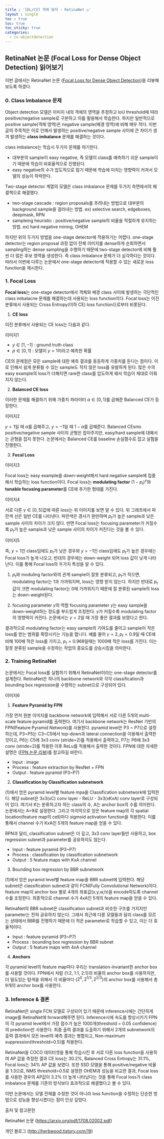 ```yaml
---
title : '[DL/CV] 객체 탐지 - RetinaNet ⚖️'
layout : single
toc : true
toc: true
toc_sticky: true
categories:
  - cv-objectdetection
---
```


## RetinaNet 논문 (Focal Loss for Dense Object Detection) 읽어보기


이번 글에서는 RetinaNet 논문 ([<U>Focal Loss for Dense Object Detection</U>](https://arxiv.org/pdf/1708.02002.pdf))을 리뷰해보도록 하겠다.

### 0. Class Imbalance 문제
Object detection 모델은 이미지 내의 객체의 영역을 추정하고 IoU threshold에 따라 positive/negative sample로 구분하고 이를 활용해서 학습한다. 하지만 일반적으로 positive sample(객체 영역)은 negative sample(배경 영역)에 비해 매우 적다. 이번 글의 주목적은 이로 인해서 발생하는 positive/negative sample 사이에 큰 차이가 생겨 발생하는 **class imbalance** 문제를 해결하는 것이다.

class imbalance는 학습시 두가지 문제를 야기한다.
* 대부분의 sample이 easy negative, 즉 모델이 class를 예측하기 쉬운 sample이기 때문에 학습이 비효율적으로 진행된다.
* easy negative의 수가 압도적으로 많기 때문에 학습에 미치는 영향력이 커져서 모델의 성능이 하락한다.

Two-stage detector 계열의 모델은 class imbalance 문제를 두가지 측면에서의 해결책으로 해결했다. 
* two-stage cascade : region proposals를 추려내는 방법으로 대부분의 background sample을 걸러내는 방법. ex) selective search, edgeboxes, deepmask, RPN
* sampleing heuristic : positive/negative sample의 비율을 적절하게 유지하는 방법. ex) hard negative mining, OHEM

하지만 위의 두가지 방법을 one-stage detector에 적용하기는 어렵다. one-stage detector는 region proposal 과정 없이 전체 이미지를 dense하게 순회하면서 sampling하는 dense sampling을 수행하기 때문에 two-stage detector에 비해 훨씬 더 많은 후보 영역을 생성한다. 즉 class imbalance 문제가 더 심각하다는 것이다. 따라서 이번에 다루는 논문에서 one-stage detector에 적용할 수 있는 새로운 loss function을 제시한다.



### 1. Focal Loss

**Focal loss**는 one-stage detector에서 객체와 배경 class 사이에 발생하는 극단적인 class imbalacne 문제를 해결하는데 사용되는 loss function이다. Focal loss는 이진 분류에서 사용되는 Cross Entropy(이하 CE) loss function으로부터 비롯된다.

1) **CE loss**

이진 분류에서 사용되는 CE loss는 다음과 같다.

이미지1

* $y∈[1,-1]$ : ground truth class
* $p∈[0,1]$ : 모델이 $y=1$이라고 예측한 확률
 
CE의 문제점은 모든 sample에 대한 예측 결과를 동등하게 가중치를 둔다는 점이다. 이로 인해서 쉽게 분류될 수 있는 sample도 작지 않은 loss를 유발하게 된다. 많은 수의 easy example의 loss가 더해지면 rare한 class를 압도하게 돼서 학습이 제대로 이뤄지지 않는다.

2) **Balanced CE loss**

이러한 문제를 해결하기 위해 가중치 파라미터 $α∈[0,1]$를 곱해준 Balanced CE가 등장한다. 

이미지2

$y=1$일 때 $α$를 곱해주고, $y=-1$일 때 $1-α$를 곱해준다. Balanced CEsms positive/negative sample 사이의 균형은 잡아주지만, easy/hard sample에 대해서는 균형을 잡지 못한다. 논문에서는 Balanced CE를 baseline 손실함수로 잡고 실험을 진행한다.

3) **Focal Loss**

이미지3

Focal loss는 easy example을 down-weight해서 hard negative sample에 집중해서 학습하는 loss function이다. Focal loss는 **modulating factor** $(1-p_t)^γ$와 **tunable focusing parameter**를 CE에 추가한 형태를 가진다. 

이미지4

서로 다른 $γ∈[0,5]$값에 따른 loss는 위 이미지를 보면 알 수 있다. 위 그래프에서 파란색 선은 일반 CE를 나타낸다. 파란색은 경사가 완만하며 $p_t$가 높은 sample과 낮은 sample 사이의 차이가 크지 않다. 반면 Focal loss는 focusing parameter가 커질수록 $p_t$가 높은 sample과 낮은 sample 사이의 차이가 커진다는 것을 볼 수 있다.

이미지5

즉, $y=1$인 class임에도 $p_t$가 낮은 경우와 $y=-1$인 class임에도 $p_t$가 높은 경우에는 Focal loss가 높게 나오고, 반대의 경우에는 down-weight 되어 loss 값이 낮게 나타난다. 이를 통해 Focal loss의 두가지 특성을 알 수 있다.

1. $p_t$와 moduling factor와의 관계
sample이 잘못 분류되고, $p_t$가 작으면, modulating factor는 1과 가까워지며, loss는 영향 받지 않는다. 하지만 반대로 $p_t$ 값이 크면 modulating factor는 0에 가까워지기 때문에 잘 분류된 sample의 loss는 down-weight된다.

2. focusing parameter $γ$의 역할
focusing parameter $γ$는 easy sample을 down-weight하는 정도를 부드럽게 조정한다. $γ$가 커질수록 modulating factor의 영향력이 커진다. 논문에서는 $γ=2$일 때 가장 좋은 결과를 보였다고 한다.

결과적으로 modulating factor는 easy sample의 기여도를 줄이고 sample이 작은 loss를 받는 범위를 확장시키는 기능을 합니다. 예를 들어 $γ=2, p_t=0.9$일 때 CE에 비해 100배 적은 loss를 가지고, $p_t=0.968$일때는 1000배 적은 loss를 가진다. 이는 잘못 분류된 sample을 수정하는 작업의 중요도를 상승시킴을 의미한다.



### 2. Training RetinaNet

논문에서는 Focal loss를 실험하기 위해서 RetinaNet이라는 one-stage detector를 설계한다. RetinaNet은 하나의 backbone network와  각각 classification과 bounding box regression을 수행하는 subnet으로 구성되어 있다. 

이미지6

1) **Feature Pyramid by FPN**

가장 먼저 원본 이미지를 backbone network에 입력해서 서로 다른 5개의 multi-scale feature pyramid를 출력한다. 여기서 backbone network는 ResNet 기반의 FPN(Feature Pyramid Network)를 사용한다. pyramid level은 P3 ~ P7으로 설정하는데, P3~P5는 C3~C5에서 top-down과 lateral connection을 이용해서 출력한 것이고, P6는 C5에 3x3 conv (stride=2)를 적용해서 출력하고, P7는 P6에 3x3 conv (stride=2)를 적용한 이후 ReLu를 적용해서 출력한 것이다. FPN에 대한 자세한 설명은 ([<U>FPN 논문 리뷰</U>](https://hamin-chang.github.io/cv-objectdetection/fpn/))를 참고하길 바란다.

* Input : image
* Process : feature extraction by ResNet + FPN
* Output : feature pyramid (P3~P7)

2) **Classification by Classification subnetwork**

(1)에서 얻은 pyramid level별 feature mpa을 Classification subnetwork에 입력한다. 해당 subnet은 3x3(xC) conv layer - ReLU - 3x3(xKxA) conv layer로 구성되어 있다. 여기서 K는 분류하고자 하는 class의 수,  A는 anchor box의 수를 의미한다. 논문에서는 A=9로 설정한다. 그리고 마지막으로 얻은 feature map의 각 spatial location(feature map의 cell)마다 sigmoid activation function을 적용한다. 이를 통해서 channel 수가 KxA인 5개의 feature map을 얻을 수 있다.

RPN과 달리, classification subnet은 더 깊고, 3x3 conv layer들만 사용하고, box regression subnet과 parameter를 공유하지도 않는다. 

* Input : feature pyramid (P3~P7)
* Process : classification by classification subnetwork
* Output : 5 feature maps with KxA channel

3) Bounding box regression by BBR subnetwork

(1)에서 얻은 pyramid level별 feature map을 BBR subnet에 입력한다. 해당 subnet은 classification subnet과 같이 FCN(Fully Convolutional Network)이다. feature map이 anchor box 별로 4개의 좌표값(x,y,w,h)을 encode하도록 channel수를 조정한다. 최종적으로 channel 수가 4xA인 5개의 feature map을 얻을 수 있다.

RetinaNet의 BBR subnet은 classification subnet과 비슷한 구조를 가지지만 parameter는 전혀 공유하지 않는다. 그래서 최근에 다룬 모델들과 달리 class를 모르는 상태에서 BBR를 진행하기 때문에 더 적은 parameter로 학습할 수 있고, 이는 더 효율적이다.



* Input : feature pyramid (P3~P7)
* Process : bounding box regression by BBR subnet
* Output : 5 feature maps with 4xA channel

4) **Anchors**

각 pyramid level의 feature map마다 우리는 translation-invariant한 anchor box를 사용할 것이다. FPN에서 처럼 {1:2, 1:1, 2:1}의 비율의 anchor box를 사용하지만, 더 밀도있는 탐색을 위해서 각 비율마다 {$2^0,2^{1/3},2^{2/3}$}의 anchor box를 사용해서 총 9개의 anchor box를 사용한다. 

### 3. Inference & 결론

RetinaNet은 single FCN 모델로 구성되어 있기 때문에 inference시에는 간단하게 image를 RetinaNet에 forward해주면 된다. Inference시에 속도를 향상시키기 FPN의 각 pyramid level에서 가장 점수가 높은 1000개(threshold = 0.05 confidence)의 prediction만 사용한다. 최종 출력 결과를 도출하기 위해서 2개의 subnetwork의 출력 결과에서 모든 level의 예측 결과는 병합되고, Non-maximum suppression(threshold=0.5)를 적용한다.

RetinaNet을 COCO 데이터셋을 통해 학습시킨 후 서로 다른 loss function을 사용하여 AP 값을 측정한 결과 CE loss는 30.2%, Balanced Cross Entropy는 31.1%, Focal loss는 34% AP 값을 보였다. 또한 SSD 모델을 통해 positive/negative 비율을 1:3으로, NMS threshold=0.5로 설정한 OHEM과 성능을 비교한 결과, Focal loss를 사용한 경우의 AP값이 3.2% 더 높게 나타났다는 것을 통해 Focal loss가 class imbalance 문제를 기존의 방식보다 효과적으로 해결했다고 볼 수 있다.

이번 논문에서는 모델 전체를 수정한 것이 아니라 loss function을 수정하는 단순한 방법으로 성능을 향상시켰다는 점이 인상 깊었다.

출처 및 참고문헌 

RetinaNet 논문 (https://arxiv.org/pdf/1708.02002.pdf)

개인 블로그 (http://herbwood.tistory.com/19)

